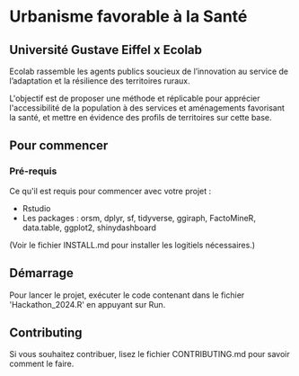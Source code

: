 # Urbanisme favorable à la Santé

## Université Gustave Eiffel x Ecolab
Ecolab rassemble les agents publics soucieux de l’innovation au service de l’adaptation et la résilience des territoires ruraux. 

L'objectif est de proposer une méthode et réplicable pour apprécier l'accessibilité de la population à des services et aménagements favorisant la santé, et mettre en évidence des profils de territoires sur cette base.

## Pour commencer

### Pré-requis

Ce qu'il est requis pour commencer avec votre projet :

- Rstudio
- Les packages : orsm, dplyr, sf, tidyverse, ggiraph, FactoMineR, data.table, ggplot2, shinydashboard

(Voir le fichier INSTALL.md pour installer les logitiels nécessaires.)

## Démarrage

Pour lancer le projet, exécuter le code contenant dans le fichier 'Hackathon_2024.R' en appuyant sur Run.

## Contributing

Si vous souhaitez contribuer, lisez le fichier CONTRIBUTING.md pour savoir comment le faire.


